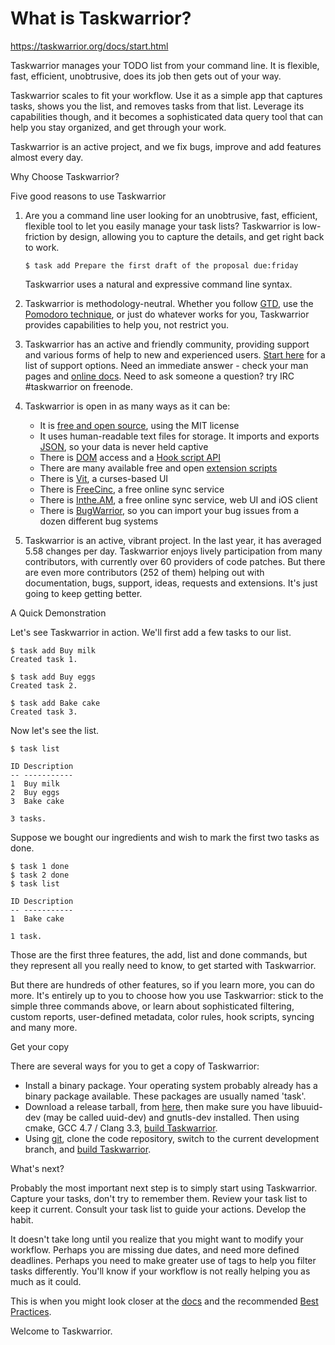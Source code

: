# What is Taskwarrior?

https://taskwarrior.org/docs/start.html

Taskwarrior manages your TODO list from your command line. It is flexible, fast, efficient, unobtrusive, does its job then gets out of your way.

Taskwarrior scales to fit your workflow. Use it as a simple app that captures tasks, shows you the list, and removes tasks from that list. Leverage its capabilities though, and it becomes a sophisticated data query tool that can help you stay organized, and get through your work.

Taskwarrior is an active project, and we fix bugs, improve and add features almost every day.

Why Choose Taskwarrior?

Five good reasons to use Taskwarrior

1. Are you a command line user looking for an unobtrusive, fast, efficient, flexible tool to let you easily manage your task lists? Taskwarrior is low-friction by design, allowing you to capture the details, and get right back to work.

   ```
   $ task add Prepare the first draft of the proposal due:friday
   ```

   Taskwarrior uses a natural and expressive command line syntax.

2. Taskwarrior is methodology-neutral. Whether you follow [GTD](http://gettingthingsdone.com/), use the [Pomodoro technique](http://pomodorotechnique.com/), or just do whatever works for you, Taskwarrior provides capabilities to help you, not restrict you.

   

3. Taskwarrior has an active and friendly community, providing support and various forms of help to new and experienced users. [Start here](https://taskwarrior.org/support) for a list of support options. Need an immediate answer - check your man pages and [online docs](https://taskwarrior.org/docs). Need to ask someone a question? try IRC #taskwarrior on freenode.

   

4. Taskwarrior is open in as many ways as it can be:

   - It is [free and open source](https://github.com/GothenburgBitFactory/taskwarrior), using the MIT license
   - It uses human-readable text files for storage. It imports and exports [JSON](https://taskwarrior.org/docs/design/task.html), so your data is never held captive
   - There is [DOM](https://taskwarrior.org/docs/dom.html) access and a [Hook script API](https://taskwarrior.org/docs/hooks.html)
   - There are many available free and open [extension scripts](https://taskwarrior.org/tools)
   - There is [Vit](https://gothenburgbitfactory.org/projects/vit.html), a curses-based UI
   - There is [FreeCinc](https://freecinc.com/), a free online sync service
   - There is [Inthe.AM](https://inthe.am/about), a free online sync service, web UI and iOS client
   - There is [BugWarrior](https://github.com/ralphbean/bugwarrior), so you can import your bug issues from a dozen different bug systems

5. Taskwarrior is an active, vibrant project. In the last year, it has averaged 5.58 changes per day. Taskwarrior enjoys lively participation from many contributors, with currently over 60 providers of code patches. But there are even more contributors (252 of them) helping out with documentation, bugs, support, ideas, requests and extensions. It's just going to keep getting better.

   

A Quick Demonstration

Let's see Taskwarrior in action. We'll first add a few tasks to our list.

```
$ task add Buy milk
Created task 1.

$ task add Buy eggs
Created task 2.

$ task add Bake cake
Created task 3.
```

Now let's see the list.

```
$ task list

ID Description
-- -----------
1  Buy milk
2  Buy eggs
3  Bake cake

3 tasks.
```

Suppose we bought our ingredients and wish to mark the first two tasks as done.

```
$ task 1 done
$ task 2 done
$ task list

ID Description
-- -----------
1  Bake cake

1 task.
```

Those are the first three features, the add, list and done commands, but they represent all you really need to know, to get started with Taskwarrior.

But there are hundreds of other features, so if you learn more, you can do more. It's entirely up to you to choose how you use Taskwarrior: stick to the simple three commands above, or learn about sophisticated filtering, custom reports, user-defined metadata, color rules, hook scripts, syncing and many more.

Get your copy

There are several ways for you to get a copy of Taskwarrior:

- Install a binary package. Your operating system probably already has a binary package available. These packages are usually named 'task'.
- Download a release tarball, from [here](https://taskwarrior.org/download), then make sure you have libuuid-dev (may be called uuid-dev) and gnutls-dev installed. Then using cmake, GCC 4.7 / Clang 3.3, [build Taskwarrior](https://taskwarrior.org/docs/build.html).
- Using [git](http://git-scm.com/), clone the code repository, switch to the current development branch, and [build Taskwarrior](https://taskwarrior.org/docs/build.html).

What's next?

Probably the most important next step is to simply start using Taskwarrior. Capture your tasks, don't try to remember them. Review your task list to keep it current. Consult your task list to guide your actions. Develop the habit.

It doesn't take long until you realize that you might want to modify your workflow. Perhaps you are missing due dates, and need more defined deadlines. Perhaps you need to make greater use of tags to help you filter tasks differently. You'll know if your workflow is not really helping you as much as it could.

This is when you might look closer at the [docs](https://taskwarrior.org/docs) and the recommended [Best Practices](https://taskwarrior.org/docs/best-practices.html).

Welcome to Taskwarrior.
